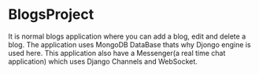 # BlogsProject
It is normal blogs application where you can add a blog, edit and delete a blog.
The application uses MongoDB DataBase thats why Djongo engine is used here.
This application also have a Messenger(a real time chat application) which uses Django Channels and WebSocket.
